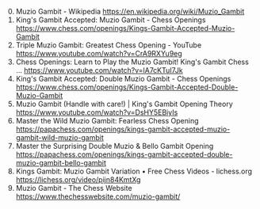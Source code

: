 0. Muzio Gambit - Wikipedia
https://en.wikipedia.org/wiki/Muzio_Gambit
1. King's Gambit Accepted: Muzio Gambit - Chess Openings
https://www.chess.com/openings/Kings-Gambit-Accepted-Muzio-Gambit
2. Triple Muzio Gambit: Greatest Chess Opening - YouTube
https://www.youtube.com/watch?v=CrA9RXYu9eg
3. Chess Openings: Learn to Play the Muzio Gambit! King's Gambit Chess ...
https://www.youtube.com/watch?v=lA7cKTuI7Jk
4. King's Gambit Accepted: Double Muzio Gambit - Chess Openings
https://www.chess.com/openings/Kings-Gambit-Accepted-Double-Muzio-Gambit
5. Muzio Gambit (Handle with care!) | King's Gambit Opening Theory
https://www.youtube.com/watch?v=DsHY5EBiyIs
6. Master the Wild Muzio Gambit: Fearless Chess Opening
https://papachess.com/openings/kings-gambit-accepted-muzio-gambit-wild-muzio-gambit
7. Master the Surprising Double Muzio & Bello Gambit Opening
https://papachess.com/openings/kings-gambit-accepted-double-muzio-gambit-bello-gambit
8. Kings Gambit: Muzio Gambit Variation • Free Chess Videos - lichess.org
https://lichess.org/video/pijn84KmtXg
9. Muzio Gambit - The Chess Website
https://www.thechesswebsite.com/muzio-gambit/
